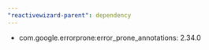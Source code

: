 ```yaml
---
"reactivewizard-parent": dependency
---
```


- com.google.errorprone:error_prone_annotations: 2.34.0
